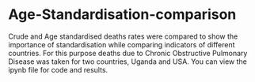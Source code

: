 # Age-Standardisation-comparison
Crude and Age standardised deaths rates were compared to show the importance of standardisation while comparing indicators of different countries. For this purpose deaths due to Chronic Obstructive Pulmonary Disease was taken for two countries, Uganda and USA. You can view the ipynb file for code and results.
